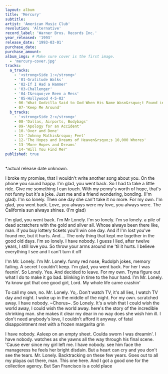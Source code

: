 ```yaml
---
layout: album
title: 'Mercury'
subtitle: 
artist: 'American Music Club'
revolution: 'Alternative'
record_label: 'Warner Bros. Records Inc.'
year_released: '1993'
release_date: '1993-03-01'
purchase_date: 
purchase_amount: 
album_imgs: # Make sure cover is the first image. 
  - 'mercury-cover.jpg'
tracks:
  a_tracks:
    - '<strong>Side 1:</strong>'
    - '01-Gratitude Walks'
    - '02-If I Had a Hammer'
    - '03-Challenger'
    - '04-I&rsquo;ve Been a Mess'
    - '05-Hollywood 4-5-02'
    - 06-'What Godzilla Said to God When His Name Wasn&rsquo;t Found in the Book of Life'
    - 07-'Keep Me Around'
  b_tracks:
    - '<strong>Side 2:</strong>'
    - 08-'Dallas, Airports, Bodybags'
    - 09-'Apology for an Accident'
    - 10-'Over and Done'
    - 11-'Johnny Mathis&rsquo; Feet'
    - 12-'The Hopes and Dreams of Heaven&rsquo;s 10,000 Whores'
    - 13-'More Hopes and Dreams'
    - 14-'Will You Find Me?'
published: true
---
```

*actual release date unknown.

I broke my promise, that I wouldn't write another song about you. On the phone you sound happy. I'm glad, you went back. So I had ta take a little ride. Give me something I can touch. With my penny's worth of hope, that's not funny but it's a joke. Just me and a friend wondering, bonding. (I'm glad). I'm so lonely. Then one day she can't take it no more. For my own. I'm glad, you went back. Love, you always were my love, you always were. The California sun always shines. (I'm glad)

I'm glad, you went back. I'm Mr Lonely. I'm so lonely. I'm so lonely. a pile of dead scratchers with the gold and silver all. Whose always been there like, man. if you buy lottery tickets you’ll win one day. And if I'm lost you've found me, but it hurts. And.... The only thing that kept me together in the good old days. I'm so lonely. I have nobody. I guess I lied, after twelve years, I still love you. So throw your arms around me 'til it hurts. I believe everything I see and I can't turn it off

I'm Mr. Lonely. I'm Mr. Lonely. funny red nose, Rudolph jokes, memory failing. A secret I couldn't keep. I'm glad, you went back. For her I was feenin'. So Lonely. Yea. And decided to leave. For my own. Tryna figure out what I do to make it go bad. blinking in time to the hour hand. I'm Mr. Lonely. Ya know got that one good girl, Lord. My whole life came crashin'

To call my own, no. Mr. Lonely. Yo,. Don't watch TV, it's all lies, I watch TV day and night. I woke up in the middle of the night. For my own. scratched away. I have nobody. ~Chorus~. So Lonely. It's a wish that I could wish the world away, I could wish the world away. here's the story of the incredible shrinking man. she makes it clear my dear in no way does she wish him ill. I don't need anybody's love, I couldn't afford it anyway. of fatal disappointment met with a frozen margarita grin

I have nobody. Asleep on an empty sheet. Coulda sworn I was dreamin'. I have nobody. watches as she yawns all the way through his final scene. 'Cause ever since my girl left me. I have nobody. see him face the manageress he feels her bright disdain. But a heart can cry and you don't see the tears. Mr. Lonely. Backtracking on these few years. Goes out to all my playas out there, man. This one here. And I got a good one for the collection agency. But San Francisco is a cold place